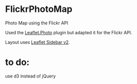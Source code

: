 # FlickrPhotoMap
Photo Map using the Flickr API

Used the [Leaflet.Photo](https://github.com/turban/Leaflet.Photo) plugin but adapted it for the Flickr API.

Layout uses [Leaflet Sidebar v2](https://github.com/Turbo87/sidebar-v2).


# to do:
use d3 instead of jQuery